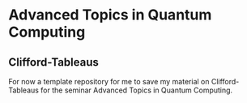 # Advanced Topics in Quantum Computing

## Clifford-Tableaus

For now a template repository for me to save my material on Clifford-Tableaus for the seminar Advanced Topics in Quantum
Computing.
